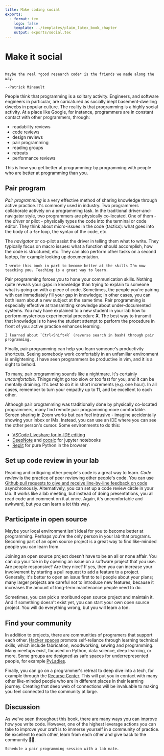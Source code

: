 ```yaml
---
title: Make coding social
exports:
  - format: tex
    logo: false
    template: ../templates/plain_latex_book_chapter
    output: exports/social.tex
---
```


# Make it social

```{epigraph}

Maybe the real *good research code* is the friends we made along the way.

--Patrick Mineault
```

People think that programming is a solitary activity. Engineers, and software engineers in particular, are caricatured as socially inept basement-dwelling dweebs in popular culture. The reality is that programming is a highly social activity. At a place like Google, for instance, programmers are in constant contact with other programmers, through:

* readability reviews
* code reviews
* design reviews
* pair programming
* reading groups
* retreats
* performance reviews

This is how you get better at programming: by programming with people who are better at programming than you.

## Pair program

*Pair programming* is a very effective method of sharing knowledge through active practice. It's commonly used in industry. Two programmers collaborate actively on a programming task. In the traditional driver-and-navigator style, two programmers are physically co-located. One of them - the *driver* or pilot - physically types the code into the terminal or code editor. They think about micro-issues in the code (tactics): what goes into the body of a `for` loop, the syntax of the code, etc.

The *navigator* or co-pilot assist the driver in telling them what to write. They typically focus on macro issues: what a function should accomplish, how the code is structured, etc. They can also perform other tasks on a second laptop, for example looking up documentation.

```{margin}
I wrote this book in part to become better at the skills I'm now teaching you. Teaching is a great way to learn.
```

Pair programming forces you to hone your communication skills. Nothing quite reveals your gaps in knowledge than trying to explain to someone what is going on with a piece of code. Sometimes, the people you're pairing with can immediately fill your gap in knowledge; in other cases, you can both learn about a new subject at the same time. Pair programming is especially effective at transmitting knowledge about under-documented systems. You may have explained to a new student in your lab how to perform mysterious experimental procedure **X**. The best way to transmit that knowledge is to have the student attempt to perform the procedure in front of you: active practice enhances learning.

```{margin}
I learned about `Ctrl+Shift+R` (reverse search in bash) through pair programming.
```

Finally, pair programming can help you learn someone's productivity shortcuts. Seeing somebody work comfortably in an unfamiliar environment is enlightening. I have seen programmers be productive in vim, and it is a sight to behold.

To many, pair programming sounds like a nightmare. It's certainly *uncomfortable*. Things might go too slow or too fast for you, and it can be mentally draining. It's best to do it in short increments (e.g. one hour). In all cases, remember to turn your empathy up to 11, and be excellent to each other.

Although pair programming was traditionally done by physically co-located programmers, many find remote pair programming more comfortable. Screen sharing in Zoom works but can feel intrusive - imagine accidentally showing your inbox or IMs. Instead, you can use an IDE where you can see the other person's cursor. Some environments to do this:

* [VSCode Liveshare for in-IDE editing](https://code.visualstudio.com/blogs/2017/11/15/live-share)
* [DeepNote](https://deepnote.com/) and [cocalc](https://cocalc.com/) for jupyter notebooks
* [Replit](https://replit.com/) for pure Python in the browser

## Set up code review in your lab

Reading and critiquing other people's code is a great way to learn. *Code review* is the practice of peer reviewing other people's code. You can use [Github pull requests to give and receive line-by-line feedback on code](https://docs.github.com/en/enterprise-server@2.20/github/collaborating-with-issues-and-pull-requests/reviewing-proposed-changes-in-a-pull-request) asynchronously. Alternatively, you can set up a code review circle in your lab. It works like a lab meeting, but instead of doing presentations, you all read code and comment on it at once. Again, it's uncomfortable and awkward, but you can learn a lot this way.

## Participate in open source

Maybe your local environment isn't ideal for you to become better at programming. Perhaps you're the only person in your lab that programs. Becoming part of an open source project is a great way to find like-minded people you can learn from.

Joining an open source project doesn't have to be an all or none affair. You can dip your toe in by opening an issue on a software project that you use. Are people responsive? Are they nice? If yes, then you can increase your involvement by starting a pull request to add a feature to a project. Generally, it's better to open an issue first to tell people about your plans; many larger projects are careful not to introduce new features, because it increases the amount of long-term maintenance people need to do.

Sometimes, you can pick a moribund open source project and maintain it. And if something doesn't exist yet, you can start your own open source project. You will do everything wrong, but you will learn a ton.

## Find your community

In addition to projects, there are communities of programers that support each other. [Hacker spaces](https://wiki.hackerspaces.org/w/index.php) promote self-reliance through learning technical skills, which include fabrication, woodworking, sewing and programming. Many meetups exist, focused on Python, data science, deep learning, or more. Some groups are designed as safe spaces for underrepresented people, for example [PyLadies](https://www.pyladies.com/).

Finally, you can go on a programmer's retreat to deep dive into a tech, for example through the [Recurse Center](https://www.recurse.com/). This will put you in contact with many other like-minded people who are in different places in their learning journey. Creating that deep web of connections will be invaluable to making you feel connected to the community at large.

## Discussion

As we've seen throughout this book, there are many ways you can improve how you write code. However, one of the highest leverage actions you can take to improve your craft is to immerse yourself in a community of practice. Be excellent to each other, learn from each other and give back to the community 🌠🌈.

```{admonition} 5-minute exercise
Schedule a pair programming session with a lab mate.
```
